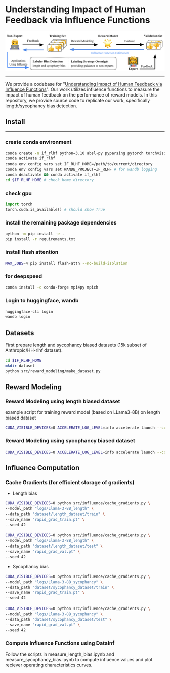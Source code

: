 # Understanding Impact of Human Feedback via Influence Functions

<p align="center">
  <img src="assets/intro.png" alt="Introductory Figure" width="1000">
</p>

--- 
We provide a codebase for "[Understanding Impact of Human Feedback via Influence Functions](https://arxiv.org/abs/2501.05790)". Our work utilizes influence functions to measure the impact of human feedback on the performance of reward models. In this repository, we provide source code to replicate our work, specifically length/sycophancy bias detection.
## Install
---
### create conda environment
```bash
conda create -n if_rlhf python=3.10 absl-py pyparsing pytorch torchvision torchaudio pytorch-cuda=12.1 -c pytorch -c nvidia
conda activate if_rlhf
conda env config vars set IF_RLHF_HOME=/path/to/current/directory
conda env config vars set WANDB_PROJECT=IF_RLHF # for wandb logging
conda deactivate && conda activate if_rlhf
cd $IF_RLHF_HOME # check home directory
```
### check gpu
```python
import torch
torch.cuda.is_available() # should show True
```
### install the remaining package dependencies
```bash
python -m pip install -e .
pip install -r requirements.txt
```
### install flash attention
```bash
MAX_JOBS=4 pip install flash-attn --no-build-isolation
```
### for deepspeed
```bash
conda install -c conda-forge mpi4py mpich
```
### Login to huggingface, wandb
```bash
huggingface-cli login
wandb login
```

## Datasets
First prepare length and sycophancy biased datasets (15k subset of Anthropic/HH-rlhf dataset).
```bash
cd $IF_RLHF_HOME
mkdir dataset
python src/reward_modeling/make_dataset.py
```

## Reward Modeling
### Reward Modeling using length biased dataset
example script for training reward model (based on LLama3-8B) on length biased dataset
```bash
CUDA_VISIBLE_DEVICES=0 ACCELERATE_LOG_LEVEL=info accelerate launch --config_file recipes/accelerate_configs/deepspeed_zero2.yaml --num_processes=1 --main_process_port=1231 src/reward_modeling/reward_modeling.py recipes/reward_modeling/Llama-3-8B_length.yaml
```

### Reward Modeling using sycophancy biased dataset
```bash
CUDA_VISIBLE_DEVICES=0 ACCELERATE_LOG_LEVEL=info accelerate launch --config_file recipes/accelerate_configs/deepspeed_zero2.yaml --num_processes=1 --main_process_port=1231 src/reward_modeling/reward_modeling.py recipes/reward_modeling/Llama-3-8B_sycophancy.yaml
```

## Influence Computation
### Cache Gradients (for efficient storage of gradients)
- Length bias
```bash
CUDA_VISIBLE_DEVICES=0 python src/influence/cache_gradients.py \
--model_path "logs/Llama-3-8B_length" \
--data_path "dataset/length_dataset/train" \
--save_name "rapid_grad_train.pt" \
--seed 42

CUDA_VISIBLE_DEVICES=0 python src/influence/cache_gradients.py \
--model_path "logs/Llama-3-8B_length" \
--data_path "dataset/length_dataset/test" \
--save_name "rapid_grad_val.pt" \
--seed 42
```
- Sycophancy bias
```bash
CUDA_VISIBLE_DEVICES=0 python src/influence/cache_gradients.py \
--model_path "logs/Llama-3-8B_sycophancy" \
--data_path "dataset/sycophancy_dataset/train" \
--save_name "rapid_grad_train.pt" \
--seed 42

CUDA_VISIBLE_DEVICES=0 python src/influence/cache_gradients.py \
--model_path "logs/Llama-3-8B_sycophancy" \
--data_path "dataset/sycophancy_dataset/test" \
--save_name "rapid_grad_val.pt" \
--seed 42
```

### Compute Influence Functions using DataInf
Follow the scripts in measure_length_bias.ipynb and measure_sycophancy_bias.ipynb to compute influence values and plot reciever operating characteristics curves.
